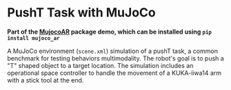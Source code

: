 # PushT Task with MuJoCo
**Part of the [MujocoAR](https://github.com/omarrayyann/MujocoAR) package demo, which can be installed using ```pip install mujoco_ar```**

A MuJoCo environment (```scene.xml```) simulation of a pushT task, a common benchmark for testing behaviors multimodality. The robot's goal is to push a "T" shaped object to a target location. The simulation includes an operational space controller to handle the movement of a KUKA-iiwa14 arm with a stick tool at the end.

